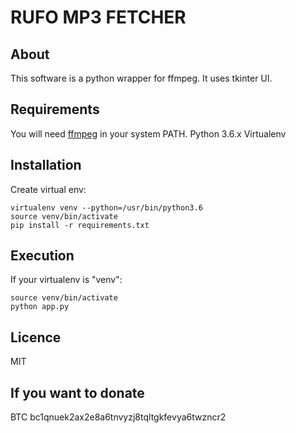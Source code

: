 # RUFO MP3 FETCHER

## About

This software is a python wrapper for ffmpeg. It uses tkinter UI.

## Requirements

You will need [ffmpeg](https://ffmpeg.org/) in your system PATH.
Python 3.6.x
Virtualenv

## Installation

Create virtual env:
```bin
virtualenv venv --python=/usr/bin/python3.6
source venv/bin/activate
pip install -r requirements.txt
```

## Execution

If your virtualenv is "venv":

```bin
source venv/bin/activate
python app.py
```


## Licence

MIT

## If you want to donate

BTC bc1qnuek2ax2e8a6tnvyzj8tqltgkfevya6twzncr2

